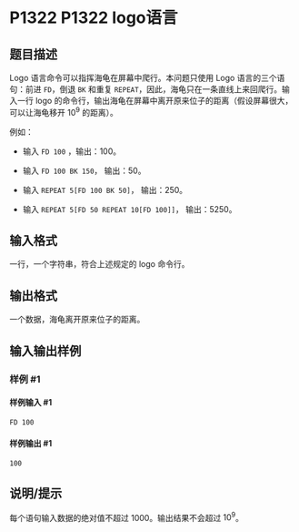 # P1322 P1322 logo语言

## 题目描述

Logo 语言命令可以指挥海龟在屏幕中爬行。本问题只使用 Logo 语言的三个语句：前进 `FD`，倒退 `BK` 和重复 `REPEAT`，因此，海龟只在一条直线上来回爬行。输入一行 logo 的命令行，输出海龟在屏幕中离开原来位子的距离（假设屏幕很大，可以让海龟移开 $10^9$ 的距离）。

例如：

- 输入 `FD 100` ，输出：$100$。

- 输入 `FD 100 BK 150`， 输出：$50$。

- 输入 `REPEAT 5[FD 100 BK 50]`， 输出：$250$。

- 输入 `REPEAT 5[FD 50 REPEAT 10[FD 100]]`， 输出：$5250$。

## 输入格式

一行，一个字符串，符合上述规定的 logo 命令行。

## 输出格式

一个数据，海龟离开原来位子的距离。

## 输入输出样例

### 样例 #1

#### 样例输入 #1

```
FD 100
```

#### 样例输出 #1

```
100
```

## 说明/提示

每个语句输入数据的绝对值不超过 $1000$。输出结果不会超过 $10^9$。

